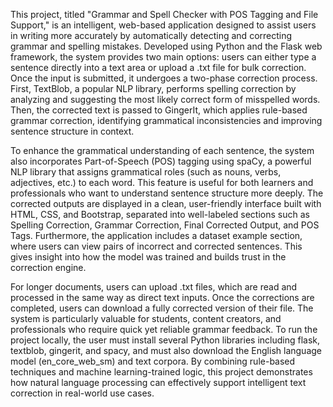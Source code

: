 This project, titled "Grammar and Spell Checker with POS Tagging and File Support," is an intelligent,
web-based application designed to assist users in writing more accurately by automatically detecting and 
correcting grammar and spelling mistakes. Developed using Python and the Flask web framework, the system 
provides two main options: users can either type a sentence directly into a text area or upload a .txt file
for bulk correction. Once the input is submitted, it undergoes a two-phase correction process. First, 
TextBlob, a popular NLP library, performs spelling correction by analyzing and suggesting the most likely 
correct form of misspelled words. Then, the corrected text is passed to GingerIt, which applies rule-based 
grammar correction, identifying grammatical inconsistencies and improving sentence structure in context.

To enhance the grammatical understanding of each sentence, the system also incorporates Part-of-Speech (POS) 
tagging using spaCy, a powerful NLP library that assigns grammatical roles (such as nouns, verbs, adjectives,
etc.) to each word. This feature is useful for both learners and professionals who want to understand sentence 
structure more deeply. The corrected outputs are displayed in a clean, user-friendly interface built with HTML, 
CSS, and Bootstrap, separated into well-labeled sections such as Spelling Correction, Grammar Correction, Final 
Corrected Output, and POS Tags. Furthermore, the application includes a dataset example section, where users 
can view pairs of incorrect and corrected sentences. This gives insight into how the model was trained and 
builds trust in the correction engine.

For longer documents, users can upload .txt files, which are read and processed in the same way as direct text 
inputs. Once the corrections are completed, users can download a fully corrected version of their file. The 
system is particularly valuable for students, content creators, and professionals who require quick yet 
reliable grammar feedback. To run the project locally, the user must install several Python libraries including 
flask, textblob, gingerit, and spacy, and must also download the English language model (en_core_web_sm) and text 
corpora. By combining rule-based techniques and machine learning-trained logic, this project demonstrates how 
natural language processing can effectively support intelligent text correction in real-world use cases.
